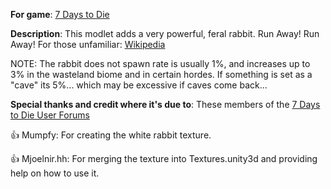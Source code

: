 **For game**: [7 Days to Die](https://7daystodie.com)

**Description**: This modlet adds a very powerful, feral rabbit.  Run Away! Run Away!
For those unfamiliar: [Wikipedia](https://en.wikipedia.org/wiki/Rabbit_of_Caerbannog)

NOTE: The rabbit does not spawn rate is usually 1%, and increases up to 3% in the wasteland biome and in certain hordes. If something is set as a "cave" its 5%... which may be excessive if caves come back...

**Special thanks and credit where it's due to**:
These members of the [7 Days to Die User Forums](https://7daystodie.com/forums)

:+1: Mumpfy: For creating the white rabbit texture.

:+1: Mjoelnir.hh: For merging the texture into Textures.unity3d and providing help on how to use it.
